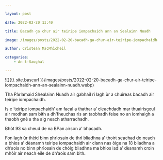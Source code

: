 ```yaml
---

layout: post

date: 2022-02-20 13:40

title: Bacadh ga chur air teiripe iompachaidh ann an Sealainn Nuadh

image: /images/posts/2022-02-20-bacadh-ga-chur-air-teiripe-iompachaidh-ann-an-sealainn-nuadh.webp

author: Crìstean MacMhìcheil

categories:
	- An t-Saoghal

---
```


![]({{ site.baseurl }}/images/posts/2022-02-20-bacadh-ga-chur-air-teiripe-iompachaidh-ann-an-sealainn-nuadh.webp)

Tha Pàrlamaid Shealainn Nuadh air gabhail ri lagh ùr a chuireas bacadh air teiripe iompachaidh.

Is e ‘teiripe iompachaidh’ am facal a thathar a’ cleachdadh mar thuairisgeul air modhan sam bith a dh’fheuchas ris an taobhadh feise no an ìomhaigh a thaobh gnè a tha aig neach atharrachadh.

Bhòt 93 sa cheud de na BPan airson a’ bhacadh.

Fon lagh ùr thèid binn phrìosain de thrì bliadhna a’ thoirt seachad do neach a bhios a’ dèanamh teiripe iompachaidh air clann nas òige na 18 bliadhna a dh’aois no binn phrìosain de chòig bliadhna ma bhios iad a’ dèanamh croin mhòir air neach eile de dh’aois sam bith.
